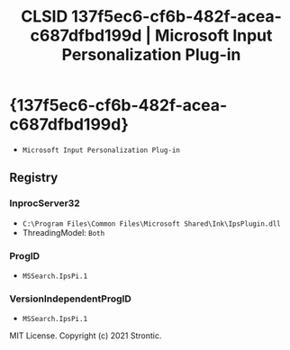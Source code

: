 ﻿---
title: "CLSID 137f5ec6-cf6b-482f-acea-c687dfbd199d | Microsoft Input Personalization Plug-in"
excerpt: What is COM-Object CLSID 137f5ec6-cf6b-482f-acea-c687dfbd199d?
---

# {137f5ec6-cf6b-482f-acea-c687dfbd199d}

* `Microsoft Input Personalization Plug-in`

## Registry


### InprocServer32

* `C:\Program Files\Common Files\Microsoft Shared\Ink\IpsPlugin.dll`
* ThreadingModel: `Both`

### ProgID

* `MSSearch.IpsPi.1`

### VersionIndependentProgID

* `MSSearch.IpsPi.1`

MIT License. Copyright (c) 2021 Strontic.


